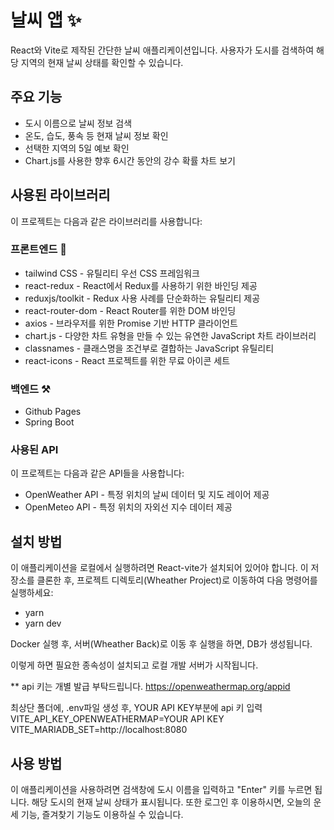 # 날씨 앱 ✨

React와 Vite로 제작된 간단한 날씨 애플리케이션입니다. 사용자가 도시를 검색하여 해당 지역의 현재 날씨 상태를 확인할 수 있습니다.

## 주요 기능

- 도시 이름으로 날씨 정보 검색
- 온도, 습도, 풍속 등 현재 날씨 정보 확인
- 선택한 지역의 5일 예보 확인
- Chart.js를 사용한 향후 6시간 동안의 강수 확률 차트 보기

## 사용된 라이브러리

이 프로젝트는 다음과 같은 라이브러리를 사용합니다:

### 프론트엔드 🎨

- tailwind CSS - 유틸리티 우선 CSS 프레임워크
- react-redux - React에서 Redux를 사용하기 위한 바인딩 제공
- reduxjs/toolkit - Redux 사용 사례를 단순화하는 유틸리티 제공
- react-router-dom - React Router를 위한 DOM 바인딩
- axios - 브라우저를 위한 Promise 기반 HTTP 클라이언트
- chart.js - 다양한 차트 유형을 만들 수 있는 유연한 JavaScript 차트 라이브러리
- classnames - 클래스명을 조건부로 결합하는 JavaScript 유틸리티
- react-icons - React 프로젝트를 위한 무료 아이콘 세트

### 백엔드 ⚒️

- Github Pages
- Spring Boot

### 사용된 API

이 프로젝트는 다음과 같은 API들을 사용합니다:

- OpenWeather API - 특정 위치의 날씨 데이터 및 지도 레이어 제공
- OpenMeteo API - 특정 위치의 자외선 지수 데이터 제공

## 설치 방법

이 애플리케이션을 로컬에서 실행하려면 React-vite가 설치되어 있어야 합니다. 이 저장소를 클론한 후, 프로젝트 디렉토리(Wheather Project)로 이동하여 다음 명령어를 실행하세요:

- yarn
- yarn dev

Docker 실행 후, 
서버(Wheather Back)로 이동 후 실행을 하면, DB가 생성됩니다.

이렇게 하면 필요한 종속성이 설치되고 로컬 개발 서버가 시작됩니다.

** api 키는 개별 발급 부탁드립니다.
https://openweathermap.org/appid

최상단 폴더에, .env파일 생성 후, YOUR API KEY부분에 api 키 입력
VITE_API_KEY_OPENWEATHERMAP=YOUR API KEY
VITE_MARIADB_SET=http://localhost:8080


## 사용 방법

이 애플리케이션을 사용하려면 검색창에 도시 이름을 입력하고 "Enter" 키를 누르면 됩니다. 해당 도시의 현재 날씨 상태가 표시됩니다.
또한 로그인 후 이용하시면, 오늘의 운세 기능, 즐겨찾기 기능도 이용하실 수 있습니다.
